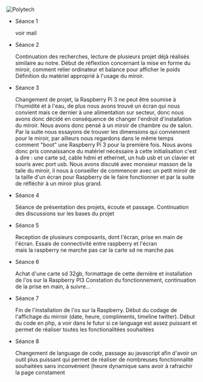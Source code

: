 
![Polytech](https://www.directetudiant.com/uploads/userfiles/1/image/polytech-nice-une.jpg)

* Séance 1 
  
  voir mail
  
* Séance 2
  
  Continuation des recherches, lecture de plusieurs projet déjà réalisés similaire au notre.
  Début de réflextion concernant la mise en forme du miroir, comment relier ordinateur et balance pour afficher le poids
  Définition du matériel approprié à l'usage du miroir.
  
* Séance 3 
  
  Changement de projet, la Raspberry Pi 3 ne peut être soumise à l'humidité et à l'eau, de plus nous avons trouvé un écran qui nous     convient mais ce dernier à une alimentation sur secteur, donc nous avons donc décidé en conséquence de changer l'endroit d'installation du miroir. Nous avons donc pensé à un miroir de chambre ou de salon.
  Par la suite nous essayons de trouver les dimensions qui conviennent pour le miroir, par ailleurs nous regardons dans le même temps comment "boot" une Raspberry Pi 3 pour la première fois. Nous avons donc pris connaissance du matériel nécéssaire à cette initialisation c'est à dire : une carte sd, cable hdmi et ethernet, un hub usb et un clavier et souris avec port usb.
  Nous avons discuté avec monsieur masson de la taile du miroir, il nous à conseiller de commencer avec un petit miroir de la taille d'un écran pour Raspberry de le faire fonctionner et par la suite de réfléchir à un miroir plus grand.


* Séance 4 
  
  Séance de présentation des projets, écoute et passage. Continuation des discussions sur les bases du projet
  
  
* Séance 5
  
  Reception de plusieurs composants, dont l'écran, prise en main de l'écran. Essais de connectivité entre raspberry et l'écran           
  mais la raspberry ne marche pas car la carte sd ne marche pas
  
* Séance 6

  Achat d'une carte sd 32gb, formattage de cette dernière et installation de l'os sur la Raspberry PI3 
  Constation du fonctionnement, continuation de la prise en main, à suivre...
  
* Séance 7

  Fin de l'installation de l'os sur la Raspberry. 
  Début du codage de l'affichage du mirroir (date, heure, compliments, timeline twitter).
  Début du code en php, a voir dans le futur si ce language est assez puissant et permet de réaliser toutes les fonctionalitées souhaitées 
  
  
* Séance 8 
  
  Changement de language de code, passage au javascript afin d'avoir un outil plus puissant qui permet de réaliser de nombreuses 
  fonctionnalité souhaitées sans inconvénient (heure dynamique sans avoir à rafraichir la page constament 

  

